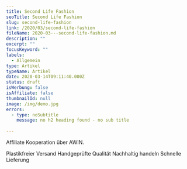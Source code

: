 ```yaml
---
title: Second Life Fashion
seoTitle: Second Life Fashion
slug: second-life-fashion
link: /2020/03/second-life-fashion
fileName: 2020-03---second-life-fashion.md
description: ""
excerpt: ""
focusKeyword: ""
labels:
  - Allgemein
type: Artikel
typeName: Artikel
date: 2020-03-14T09:11:40.000Z
status: draft
isWerbung: false
isAffiliate: false
thumbnailId: null
image: /img/demo.jpg
errors:
  - type: noSubtitle
    message: no h2 heading found - no sub title
  
---
```


Affiliate Kooperation über AWIN.

Plastikfreier Versand Handgeprüfte Qualität Nachhaltig handeln Schnelle
Lieferung

  